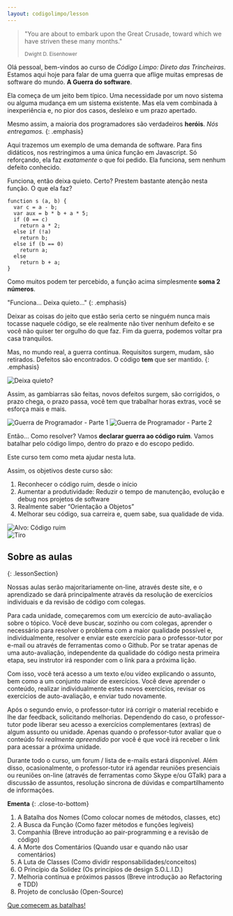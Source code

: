```yaml
---
layout: codigolimpo/lesson
---
```


<div class="lessonHeader" style="background-image: url('/static/codigolimpo/desembarque.jpg')">
  <blockquote>
    <p>"You are about to embark upon the Great Crusade, toward which we have striven these many months."</p>
    <small>Dwight D. Eisenhower</small>
  </blockquote>
</div>

Olá pessoal, bem-vindos ao curso de *Código Limpo: Direto das Trincheiras*. Estamos aqui hoje para falar de uma guerra que aflige muitas empresas de software do mundo. **A Guerra do software**.

Ela começa de um jeito bem típico. Uma necessidade por um novo sistema ou alguma mudança em um sistema existente. Mas ela vem combinada à inexperiência e, no pior dos casos, desleixo e um prazo apertado.

Mesmo assim, a maioria dos programadores são verdadeiros **heróis**. *Nós entregamos.*
{: .emphasis}

Aqui trazemos um exemplo de uma demanda de software. Para fins didáticos, nos restringimos a uma única função em Javascript. Só reforçando, ela faz *exatamente* o que foi pedido. Ela funciona, sem nenhum defeito conhecido.

Funciona, então deixa quieto. Certo? Prestem bastante atenção nesta função. O que ela faz?

~~~~~~
function s (a, b) {
  var c = a - b;
  var aux = b * b + a * 5;
  if (0 == c)
    return a * 2;
  else if (!a)
    return b;
  else if (b == 0)
    return a;
  else
    return b + a;
}
~~~~~~

<div class="largeSpace"></div>

Como muitos podem ter percebido, a função acima simplesmente **soma 2 números**.

"Funciona... Deixa quieto..."
{: .emphasis}

Deixar as coisas do jeito que estão seria certo se ninguém nunca mais tocasse naquele código, se ele realmente não tiver nenhum defeito e se você não quiser ter orgulho do que faz. Fim da guerra, podemos voltar pra casa tranquilos.

Mas, no mundo real, a guerra continua. Requisitos surgem, mudam, são retirados. Defeitos são encontrados. O código **tem** que ser mantido.
{: .emphasis}

<img src="/static/codigolimpo/bombaNuclear.jpg" class="img-responsive center-block" alt="Deixa quieto?" />


Assim, as gambiarras são feitas, novos defeitos surgem, são corrigidos, o prazo chega, o prazo passa, você tem que trabalhar horas extras, você se esforça mais e mais.

<img src="/static/codigolimpo/programador1.jpg" class="img-responsive center-block" alt="Guerra de Programador - Parte 1" />
<img src="/static/codigolimpo/programador2.jpg" class="img-responsive center-block" alt="Guerra de Programador - Parte 2" />

Então... Como resolver? Vamos **declarar guerra ao código ruim**. Vamos batalhar pelo código limpo, dentro do prazo e do escopo pedido.

Este curso tem como meta ajudar nesta luta.

Assim, os objetivos deste curso são:

  1. Reconhecer o código ruim, desde o início
  1. Aumentar a produtividade: Reduzir o tempo de manutenção, evolução e debug nos projetos de software
  1. Realmente saber “Orientação a Objetos”
  1. Melhorar seu código, sua carreira e, quem sabe, sua qualidade de vida.

<div class="row spaced">
  <div class="col-xs-6">
    <img src="/static/codigolimpo/alvo.jpg" class="img-responsive center-block" alt="Alvo: Código ruim" />
  </div>
  <div class="col-xs-6">
    <img src="/static/codigolimpo/praticandoTiro.jpg" class="img-responsive center-block" alt="Tiro" />
  </div>
</div>

## Sobre as aulas
{: .lessonSection}

Nossas aulas serão majoritariamente on-line, através deste site, e o aprendizado se dará principalmente através da resolução de exercícios individuais e da revisão de código com colegas.

Para cada unidade, começaremos com um exercício de auto-avaliação sobre o tópico. Você deve buscar, sozinho ou com colegas, aprender o necessário para resolver o problema com a maior qualidade possível e, individualmente, resolver e enviar este exercício para o professor-tutor por e-mail ou através de ferramentas como o Github. Por se tratar apenas de uma auto-avaliação, independente da qualidade do código nesta primeira etapa, seu instrutor irá responder com o link para a próxima lição.

Com isso, você terá acesso a um texto e/ou vídeo explicando o assunto, bem como a um conjunto maior de exercícios. Você deve aprender o conteúdo, realizar individualmente estes novos exercícios, revisar os exercícios de auto-avaliação, e enviar tudo novamente.

Após o segundo envio, o professor-tutor irá corrigir o material recebido e lhe dar feedback, solicitando melhorias. Dependendo do caso, o professor-tutor pode liberar seu acesso a exercícios complementares (extras) de algum assunto ou unidade. Apenas quando o professor-tutor avaliar que o conteúdo foi *realmente apreendido* por você é que você irá receber o link para acessar a próxima unidade.

Durante todo o curso, um forum / lista de e-mails estará disponível. Além disso, ocasionalmente, o professor-tutor irá agendar reuniões presenciais ou reuniões on-line (através de ferramentas como Skype e/ou GTalk) para a discussão de assuntos, resolução sincrona de dúvidas e compartilhamento de informações.

**Ementa**
{: .close-to-bottom}

  1. A Batalha dos Nomes (Como colocar nomes de métodos, classes, etc)
  1. A Busca da Função (Como fazer métodos e funções legíveis)
  1. Companhia (Breve introdução ao pair-programming e a revisão de código)
  1. A Morte dos Comentários (Quando usar e quando não usar comentários)
  1. A Luta de Classes (Como dividir responsabilidades/conceitos)
  1. O Princípio da Solidez (Os princípios de design S.O.L.I.D.)
  1. Melhoria contínua e próximos passos (Breve introdução ao Refactoring e TDD)
  1. Projeto de conclusão (Open-Source)    

<a href="assessment1.html" class="btn btn-green btn-block spaced">Que comecem as batalhas!</a>
